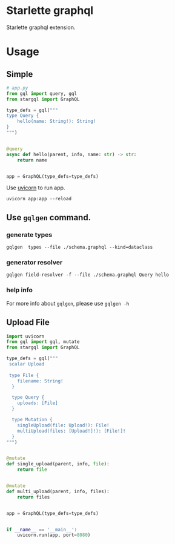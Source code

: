 # Starlette graphql

Starlette graphql extension.

# Usage

## Simple

```python
# app.py
from gql import query, gql
from stargql import GraphQL

type_defs = gql("""
type Query {
    hello(name: String!): String!
}
""")


@query
async def hello(parent, info, name: str) -> str:
    return name


app = GraphQL(type_defs=type_defs)
```

Use [uvicorn](https://www.uvicorn.org) to run app.

`uvicorn app:app --reload`

## Use `gqlgen` command.

### generate types

`gqlgen  types --file ./schema.graphql --kind=dataclass`

### generator resolver

`gqlgen field-resolver -f --file ./schema.graphql Query hello`

### help info

For more info about `gqlgen`, please use `gqlgen -h`

## Upload File

```python
import uvicorn
from gql import gql, mutate
from stargql import GraphQL

type_defs = gql("""
 scalar Upload
 
 type File {
    filename: String!
  }

  type Query {
    uploads: [File]
  }

  type Mutation {
    singleUpload(file: Upload!): File!
    multiUpload(files: [Upload!]!): [File!]!
  }
""")


@mutate
def single_upload(parent, info, file):
    return file


@mutate
def multi_upload(parent, info, files):
    return files


app = GraphQL(type_defs=type_defs)


if __name__ == '__main__':
    uvicorn.run(app, port=8080)

```